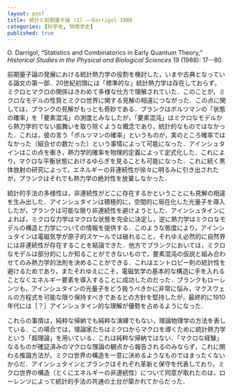 ```yaml
---
layout: post
title: 統計と前期量子論 (1) ——Darrigol 1988
categories: [科学史, 物理学史]
published: true
---
```


O. Darrigol, “Statistics and Combinatorics in Early Quantum Theory,” _Historical Studies in the Physical and Biological Sciences_ 19 (1988): 17--80.

前期量子論の発展における統計熱力学の役割を検討した，いまや古典となっている論文の第一部．20世紀初頭には「標準的な」統計熱力学は存在しておらず，ミクロとマクロの関係はきわめて多様な仕方で理解されていた．このことが，ミクロなモデルの性質とミクロ世界に関する見解の相違につながった．この点に関しては，プランクの見解がもっとも奇妙である．プランクはボルツマンの「状態の確率」を「要素混沌」の測度とみなしたが，「要素混沌」はミクロなモデルから熱力学的でない振舞いを取り除くような概念であり，統計的なものではなかった．これは，彼の言う「ボルツマンの確率」というものが，実のところ確率ではなかった（組合せの数だった）という事情によって可能になった．アインシュタインはこの点を衝き，熱力学的確率を物理的定義によって定式化した．これにより，マクロな平衡状態におけるゆらぎを見ることも可能になった．これに続く黒体放射の研究によって，エネルギーの非連続性が徐々に明るみに引き出されたが，プランクはそれでも熱力学の絶対性を放棄しなかった．

統計的手法の多様性は，非連続性がどこに存在するかということにも見解の相違を生み出した．アインシュタインは積極的に，空間的に局在化した光量子を導入したが，プランクは可能な限り非連続性を避けようとした．アインシュタインによれば，ミクロな力学はマクロな状態を完全に決定し，逆に熱力学はミクロなモデルの構造と力学についての情報を提供する．このような態度により，アインシュタインは電磁気学が原子的スケールでは破れること，それゆえ必然的に自然界には非連続性が存在することを結論できた．他方でプランクにおいては，ミクロなモデルは部分的にしか知ることができないもので，要素混沌の仮説と組み合わせてのみ熱力学的法則を決めることができる．これはエントロピー則の統計性を避けるためであり，またそれゆえにこそ，電磁気学の基本的な構造に手を入れることなくエネルギー要素を導入することに成功したのだった．プランクもローレンツも，アインシュタインの光量子をどう扱うべきかに非常に悩み，マクスウェルの方程式を可能な限り保持すべきであるとの方針を堅持したが，最終的に1910年代には［？］アインシュタイン的な理解が優勢を占めるようになった．

これらの事情は，純粋な帰納でも純粋な演繹でもない，理論物理学の方法を表している．この場合では，理論家たちはミクロからマクロを導くために統計熱力学という「超理論」を用いている．これは純粋な帰納ではない．「マクロな経験」なるものが確証済みのマクロな理論の観点から報告されるのみならず，これに関わる推論方法が，ミクロ世界の構造を一意に決めるようなものではまったくないからだ．アインシュタインとプランクはそれぞれ革新と保守を代表しており，ミクロ世界の構造（とくにエネルギーの非連続性）について同意が取れたのは，ローレンツによって統計的手法の共通の土台が築かれてからだった．

<!-- 1  熱力学への最初の統計的アプローチ -->

<!-- * ボルツマン -->
<!--   * マクスウェル批判 -->
<!--   * ロシュミットへの返答 -->
<!--   * 1877年の組合せ論 -->
<!--   * 分子混沌 -->
<!-- * ギブス -->
<!-- * アインシュタイン -->
<!-- * その後の批判 -->
<!--   * エーレンフェスト -->
<!--   * ローレンツ -->

<!-- 2 放射理論への適用 -->

<!-- * プランクの理論 -->
<!--   * 要素混沌 -->
<!--   * 黒体の法則 -->
<!--   * 予想か，導出か -->
<!--   * 歴史家にとっての罠 -->
<!-- * 古典論の限界と量子的非連続性 -->
<!--   * アインシュタイン -->
<!--   * エーレンフェスト -->
<!--   * ローレンツ -->
<!--   * プランクの部分的な転向 -->
<!-- * 光量子の理論的証明 -->
<!--   * 魔法のゆらぎ -->
<!--   * 波動・粒子の二重性 -->
<!--   * ローレンツとプランクの反応 -->
<!--   * パラドクスの増大 -->
<!--   * 量子と光量子への立ち戻り -->

